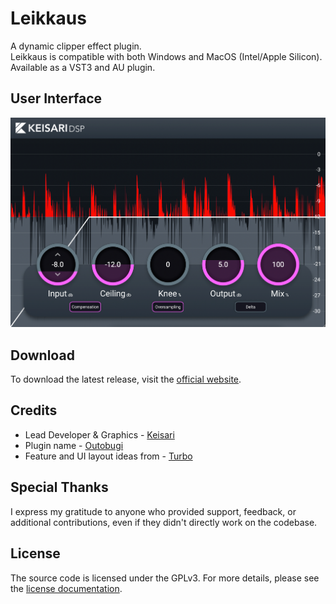 # Leikkaus

A dynamic clipper effect plugin.
<br>
Leikkaus is compatible with both Windows and MacOS (Intel/Apple Silicon). Available as a VST3 and AU plugin.

## User Interface

![User Interface](Docs/User_Interface.jpg)

## Download

To download the latest release, visit the [official website](https://eemilahonen.github.io/plugins/leikkaus).

## Credits

- Lead Developer & Graphics - [Keisari](https://github.com/EemilAhonen)
- Plugin name - [Outobugi](https://github.com/outobugi)
- Feature and UI layout ideas from - [Turbo](https://www.youtube.com/@TurboA)

## Special Thanks

I express my gratitude to anyone who provided support, feedback, or additional contributions, even if they didn't directly work on the codebase.

## License

The source code is licensed under the GPLv3. For more details, please see the [license documentation](LICENSE).
